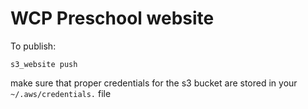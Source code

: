 # WCP Preschool website

To publish:

```
s3_website push
```

make sure that proper credentials for the s3 bucket are stored in your `~/.aws/credentials.` file